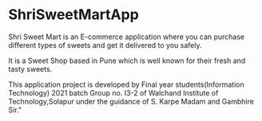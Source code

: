 # ShriSweetMartApp

Shri Sweet Mart is an E-commerce application where you can purchase different types of sweets and get it delivered to you safely.

It is a Sweet Shop based in Pune which is well known for their fresh and tasty sweets.

This application project is developed by Final year students(Information Technology) 2021 batch Group no. I3-2 of Walchand Institute of Technology,Solapur 
under the guidance of S. Karpe Madam and Gambhire Sir."

